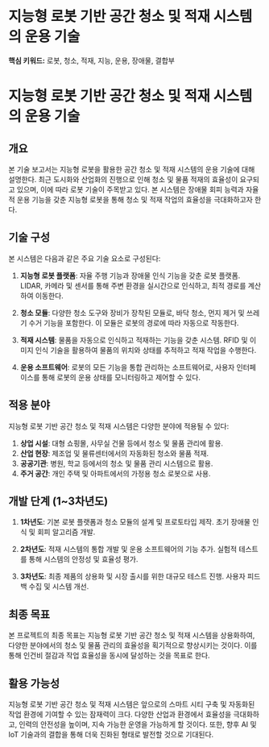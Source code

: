 # 지능형 로봇 기반 공간 청소 및 적재 시스템의 운용 기술
**핵심 키워드:** 로봇, 청소, 적재, 지능, 운용, 장애물, 결합부

# 지능형 로봇 기반 공간 청소 및 적재 시스템의 운용 기술

## 개요
본 기술 보고서는 지능형 로봇을 활용한 공간 청소 및 적재 시스템의 운용 기술에 대해 설명한다. 최근 도시화와 산업화의 진행으로 인해 청소 및 물품 적재의 효율성이 요구되고 있으며, 이에 따라 로봇 기술이 주목받고 있다. 본 시스템은 장애물 회피 능력과 자율적 운용 기능을 갖춘 지능형 로봇을 통해 청소 및 적재 작업의 효율성을 극대화하고자 한다.

## 기술 구성
본 시스템은 다음과 같은 주요 기술 요소로 구성된다:

1. **지능형 로봇 플랫폼**: 자율 주행 기능과 장애물 인식 기능을 갖춘 로봇 플랫폼. LIDAR, 카메라 및 센서를 통해 주변 환경을 실시간으로 인식하고, 최적 경로를 계산하여 이동한다.
   
2. **청소 모듈**: 다양한 청소 도구와 장비가 장착된 모듈로, 바닥 청소, 먼지 제거 및 쓰레기 수거 기능을 포함한다. 이 모듈은 로봇의 경로에 따라 자동으로 작동한다.

3. **적재 시스템**: 물품을 자동으로 인식하고 적재하는 기능을 갖춘 시스템. RFID 및 이미지 인식 기술을 활용하여 물품의 위치와 상태를 추적하고 적재 작업을 수행한다.

4. **운용 소프트웨어**: 로봇의 모든 기능을 통합 관리하는 소프트웨어로, 사용자 인터페이스를 통해 로봇의 운용 상태를 모니터링하고 제어할 수 있다.

## 적용 분야
지능형 로봇 기반 공간 청소 및 적재 시스템은 다양한 분야에 적용될 수 있다:

1. **상업 시설**: 대형 쇼핑몰, 사무실 건물 등에서 청소 및 물품 관리에 활용.
2. **산업 현장**: 제조업 및 물류센터에서의 자동화된 청소와 물품 적재.
3. **공공기관**: 병원, 학교 등에서의 청소 및 물품 관리 시스템으로 활용.
4. **주거 공간**: 개인 주택 및 아파트에서의 가정용 청소 로봇으로 사용.

## 개발 단계 (1~3차년도)
1. **1차년도**: 기본 로봇 플랫폼과 청소 모듈의 설계 및 프로토타입 제작. 초기 장애물 인식 및 회피 알고리즘 개발.
   
2. **2차년도**: 적재 시스템의 통합 개발 및 운용 소프트웨어의 기능 추가. 실험적 테스트를 통해 시스템의 안정성 및 효율성 평가.

3. **3차년도**: 최종 제품의 상용화 및 시장 출시를 위한 대규모 테스트 진행. 사용자 피드백 수집 및 시스템 개선.

## 최종 목표
본 프로젝트의 최종 목표는 지능형 로봇 기반 공간 청소 및 적재 시스템을 상용화하여, 다양한 분야에서의 청소 및 물품 관리의 효율성을 획기적으로 향상시키는 것이다. 이를 통해 인건비 절감과 작업 효율성을 동시에 달성하는 것을 목표로 한다.

## 활용 가능성
지능형 로봇 기반 공간 청소 및 적재 시스템은 앞으로의 스마트 시티 구축 및 자동화된 작업 환경에 기여할 수 있는 잠재력이 크다. 다양한 산업과 환경에서 효율성을 극대화하고, 인력의 안전성을 높이며, 지속 가능한 운영을 가능하게 할 것이다. 또한, 향후 AI 및 IoT 기술과의 결합을 통해 더욱 진화된 형태로 발전할 것으로 기대된다.